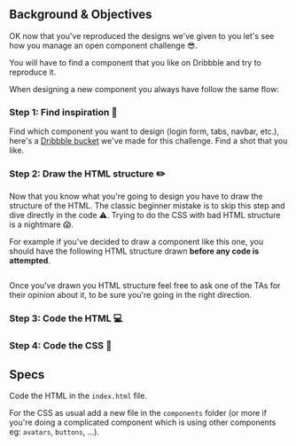 ## Background & Objectives

OK now that you've reproduced the designs we've given to you let's see how you manage an open component challenge 😎.

You will have to find a component that you like on Dribbble and try to reproduce it.

When designing a new component you always have follow the same flow:

### Step 1: Find inspiration 🤔

Find which component you want to design (login form, tabs, navbar, etc.), here's a [Dribbble bucket](https://dribbble.com/arthur-littm/buckets/1030911-Open-Component-Challenge) we've made for this challenge. Find a shot that you like.

### Step 2: Draw the HTML structure ✏️

Now that you know what you're going to design you have to draw the structure of the HTML. The classic beginner mistake is to skip this step and dive directly in the code ⚠️. Trying to do the CSS with bad HTML structure is a nightmare 😱.

For example if you've decided to draw a component like this one, you should have the following HTML structure drawn **before any code is attempted**.

<div class="text-center">
  <img src="https://raw.githubusercontent.com/lewagon/fullstack-images/master/frontend/open-component-challenge-structure.png" alt="">
</div>

Once you've drawn you HTML structure feel free to ask one of the TAs for their opinion about it, to be sure you're going in the right direction.

### Step 3: Code the HTML 💻

### Step 4: Code the CSS 💅

## Specs

Code the HTML in the `index.html` file.

For the CSS as usual add a new file in the `components` folder (or more if you're doing a complicated component which is using other components eg: `avatars`, `buttons`, ...).
